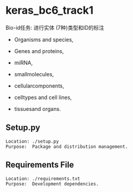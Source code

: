 # keras_bc6_track1

Bio-id任务: 进行实体 (7种)类型和ID的标注

- Organisms and species, 


- Genes and proteins, 


- miRNA, 


- smallmolecules,


- cellularcomponents, 


- celltypes and cell lines, 
- tissuesand organs. 


## Setup.py

```
Location: ./setup.py 
Purpose:  Package and distribution management.
```

## Requirements File

```
Location: ./requirements.txt 
Purpose:  Development dependencies.
```
